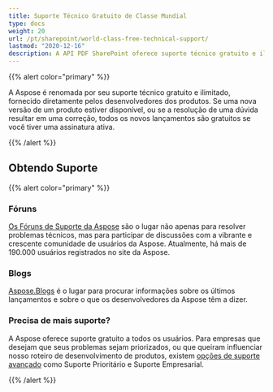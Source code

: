 ```yaml
---
title: Suporte Técnico Gratuito de Classe Mundial
type: docs
weight: 20
url: /pt/sharepoint/world-class-free-technical-support/
lastmod: "2020-12-16"
description: A API PDF SharePoint oferece suporte técnico gratuito e ilimitado através de seus fóruns, blogs e suporte prioritário.
---
```


{{% alert color="primary" %}}

A Aspose é renomada por seu suporte técnico gratuito e ilimitado, fornecido diretamente pelos desenvolvedores dos produtos. Se uma nova versão de um produto estiver disponível, ou se a resolução de uma dúvida resultar em uma correção, todos os novos lançamentos são gratuitos se você tiver uma assinatura ativa.

{{% /alert %}}
## **Obtendo Suporte**

{{% alert color="primary" %}}

### **Fóruns**
[Os Fóruns de Suporte da Aspose](https://forum.aspose.com/) são o lugar não apenas para resolver problemas técnicos, mas para participar de discussões com a vibrante e crescente comunidade de usuários da Aspose. Atualmente, há mais de 190.000 usuários registrados no site da Aspose.
### **Blogs**

[Aspose.Blogs](https://blog.aspose.com/) é o lugar para procurar informações sobre os últimos lançamentos e sobre o que os desenvolvedores da Aspose têm a dizer.
### **Precisa de mais suporte?**
A Aspose oferece suporte gratuito a todos os usuários. Para empresas que desejam que seus problemas sejam priorizados, ou que queiram influenciar nosso roteiro de desenvolvimento de produtos, existem [opções de suporte avançado](https://helpdesk.aspose.com/index.php) como Suporte Prioritário e Suporte Empresarial.

{{% /alert %}}